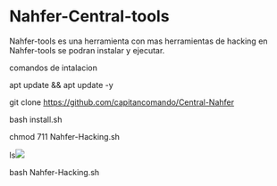 # Nahfer-Central-tools

Nahfer-tools es una herramienta con mas herramientas de hacking
en Nahfer-tools se podran instalar y ejecutar.

comandos de intalacion

apt update && apt update -y

git clone https://github.com/capitancomando/Central-Nahfer

bash install.sh 

chmod 711 Nahfer-Hacking.sh

ls<img src="https://infosertecblog.files.wordpress.com/2019/03/190301-3.jpg?w=300">



bash Nahfer-Hacking.sh

